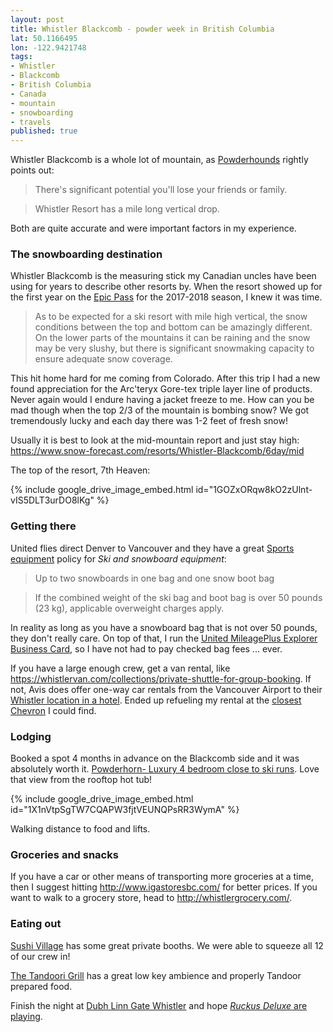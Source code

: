```yaml
---
layout: post
title: Whistler Blackcomb - powder week in British Columbia
lat: 50.1166495
lon: -122.9421748
tags:
- Whistler
- Blackcomb
- British Columbia
- Canada
- mountain
- snowboarding
- travels
published: true
---
```

Whistler Blackcomb is a whole lot of mountain,
as [Powderhounds](http://www.powderhounds.com/Canada/Whistler-Blackcomb/Ski-Resort.aspx) rightly points out:

> There's significant potential you'll lose your friends or family.

> Whistler Resort has a mile long vertical drop.

Both are quite accurate and were important factors in my experience.

### The snowboarding destination
Whistler Blackcomb is the measuring stick my Canadian uncles have been using for years to describe other
resorts by. When the resort showed up for the first year on the
[Epic Pass](https://www.epicpass.com/passes/epic-pass.aspx) for the 2017-2018 season, I knew it was time.

> As to be expected for a ski resort with mile high vertical, the snow conditions between the top and bottom can be amazingly different.
> On the lower parts of the mountains it can be raining and the snow may be very slushy, but there is significant snowmaking capacity to ensure adequate snow coverage.

This hit home hard for me coming from Colorado. After this trip I had a new found appreciation
for the Arc'teryx Gore-tex triple layer line of products. Never again would I endure
having a jacket freeze to me. How can you be mad though when the top 2/3 of the mountain is
bombing snow? We got tremendously lucky and each day there was 1-2 feet of fresh snow!

Usually it is best to look at the mid-mountain report and just stay high: <https://www.snow-forecast.com/resorts/Whistler-Blackcomb/6day/mid>

The top of the resort, 7th Heaven:

{% include google_drive_image_embed.html id="1GOZxORqw8kO2zUlnt-vIS5DLT3urDO8lKg" %}

### Getting there
United flies direct Denver to Vancouver and they have a great
[Sports equipment](https://www.united.com/web/en-us/content/travel/baggage/sports.aspx?POS=US) policy for
_Ski and snowboard equipment_:

> Up to two snowboards in one bag and one snow boot bag

> If the combined weight of the ski bag and boot bag is over 50 pounds (23 kg), applicable overweight charges apply.

In reality as long as you have a snowboard bag that is not over 50 pounds, they don't really care.
On top of that, I run the [United MileagePlus Explorer Business Card](https://creditcards.chase.com/small-business-credit-cards/united-mileageplus-explorer-business),
so I have not had to pay checked bag fees ... ever.

If you have a large enough crew, get a van rental, like <https://whistlervan.com/collections/private-shuttle-for-group-booking>.
If not, Avis does offer one-way car rentals from the Vancouver Airport to their [Whistler location in a hotel](https://www.avis.com/en/locations/ca/bc/whistler/wh9).
Ended up refueling my rental at the [closest Chevron](https://goo.gl/maps/4mgEtMq7nL12) I could find.

### Lodging
Booked a spot 4 months in advance on the Blackcomb side and it was absolutely worth it.
[Powderhorn- Luxury 4 bedroom close to ski runs](https://www.airbnb.com/rooms/9393723).
Love that view from the rooftop hot tub!

{% include google_drive_image_embed.html id="1X1nVtpSgTW7CQAPW3fjtVEUNQPsRR3WymA" %}

Walking distance to food and lifts.

### Groceries and snacks
If you have a car or other means of transporting more groceries at a time, then I suggest hitting
<http://www.igastoresbc.com/> for better prices. If you want to walk to a grocery store, head to
<http://whistlergrocery.com/>.

### Eating out
[Sushi Village](https://sushivillage.com/reservations/) has some great private booths. We were able to squeeze all 12 of our crew in!

[The Tandoori Grill](http://tandooriwhistler.com/) has a great low key ambience and properly Tandoor prepared food.

Finish the night at [Dubh Linn Gate Whistler](http://whistler.dubhlinngate.com/) and hope [_Ruckus Deluxe_ are playing](https://www.youtube.com/watch?v=RTK4HK9TORA).
